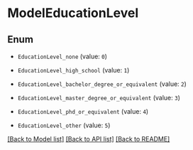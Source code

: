 # ModelEducationLevel


## Enum

* `EducationLevel_none` (value: `0`)

* `EducationLevel_high_school` (value: `1`)

* `EducationLevel_bachelor_degree_or_equivalent` (value: `2`)

* `EducationLevel_master_degree_or_equivalent` (value: `3`)

* `EducationLevel_phd_or_equivalent` (value: `4`)

* `EducationLevel_other` (value: `5`)

[[Back to Model list]](../README.md#documentation-for-models) [[Back to API list]](../README.md#documentation-for-api-endpoints) [[Back to README]](../README.md)


